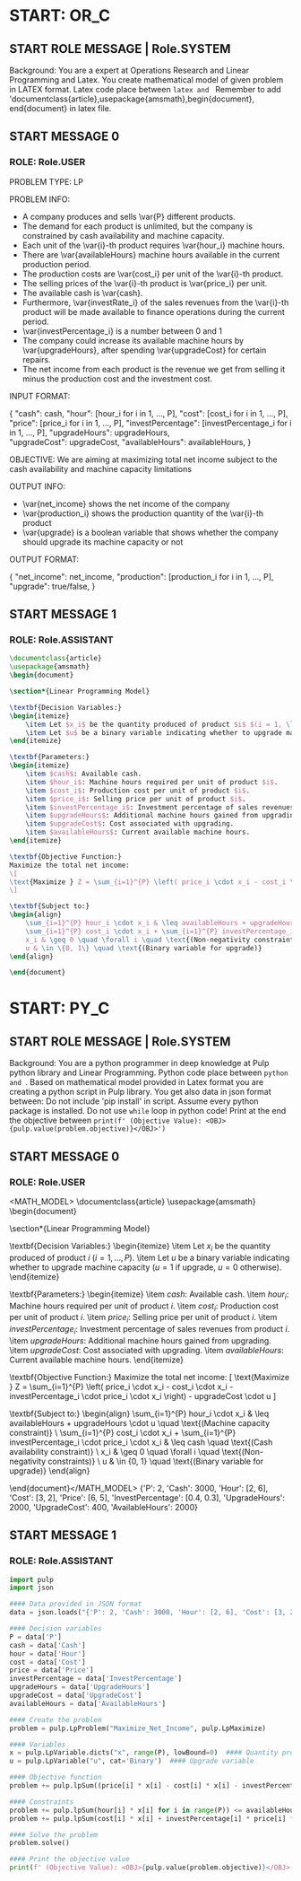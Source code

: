 # START: OR_C 
## START ROLE MESSAGE | Role.SYSTEM 
Background: You are a expert at Operations Research and Linear Programming and Latex. You create mathematical model of given problem in LATEX format. Latex code place between ```latex and ``` Remember to add 'documentclass{article},usepackage{amsmath},begin{document}, end{document} in latex file. 
## START MESSAGE 0 
### ROLE: Role.USER
<DESCRIPTION>
PROBLEM TYPE: LP

PROBLEM INFO: 

- A company produces and sells \var{P} different products. 
- The demand for each product is unlimited, but the company is constrained by cash availability and machine capacity.
- Each unit of the \var{i}-th product requires \var{hour_i} machine hours.
- There are \var{availableHours} machine hours available in the current production period.
- The production costs are \var{cost_i} per unit of the \var{i}-th product.
- The selling prices of the \var{i}-th product is \var{price_i} per unit.
- The available cash is \var{cash}.
- Furthermore, \var{investRate_i} of the sales revenues from the \var{i}-th product will be made available to finance operations during the current period.
- \var{investPercentage_i} is a number between 0 and 1
- The company could increase its available machine hours by \var{upgradeHours}, after spending \var{upgradeCost} for certain repairs. 
- The net income from each product is the revenue we get from selling it minus the production cost and the investment cost.

INPUT FORMAT:

{
    "cash": cash,
    "hour": [hour_i for i in 1, ..., P],
    "cost": [cost_i for i in 1, ..., P],
    "price": [price_i for i in 1, ..., P],
    "investPercentage": [investPercentage_i for i in 1, ..., P],
    "upgradeHours": upgradeHours,   
    "upgradeCost": upgradeCost,
    "availableHours": availableHours,
}

OBJECTIVE: We are aiming at maximizing total net income subject to the cash availability and machine capacity limitations

OUTPUT INFO:

- \var{net_income} shows the net income of the company
- \var{production_i} shows the production quantity of the \var{i}-th product
- \var{upgrade} is a boolean variable that shows whether the company should upgrade its machine capacity or not

OUTPUT FORMAT:

{
    "net_income": net_income,
    "production": [production_i for i in 1, ..., P],
    "upgrade": true/false,
}
</DESCRIPTION>


## START MESSAGE 1 
### ROLE: Role.ASSISTANT
```latex
\documentclass{article}
\usepackage{amsmath}
\begin{document}

\section*{Linear Programming Model}

\textbf{Decision Variables:}
\begin{itemize}
    \item Let $x_i$ be the quantity produced of product $i$ $(i = 1, \ldots, P)$.
    \item Let $u$ be a binary variable indicating whether to upgrade machine capacity ($u = 1$ if upgrade, $u = 0$ otherwise).
\end{itemize}

\textbf{Parameters:}
\begin{itemize}
    \item $cash$: Available cash.
    \item $hour_i$: Machine hours required per unit of product $i$.
    \item $cost_i$: Production cost per unit of product $i$.
    \item $price_i$: Selling price per unit of product $i$.
    \item $investPercentage_i$: Investment percentage of sales revenues from product $i$.
    \item $upgradeHours$: Additional machine hours gained from upgrading.
    \item $upgradeCost$: Cost associated with upgrading.
    \item $availableHours$: Current available machine hours.
\end{itemize}

\textbf{Objective Function:}
Maximize the total net income:
\[
\text{Maximize } Z = \sum_{i=1}^{P} \left( price_i \cdot x_i - cost_i \cdot x_i - investPercentage_i \cdot price_i \cdot x_i \right) - upgradeCost \cdot u
\]

\textbf{Subject to:}
\begin{align}
    \sum_{i=1}^{P} hour_i \cdot x_i & \leq availableHours + upgradeHours \cdot u \quad \text{(Machine capacity constraint)} \\
    \sum_{i=1}^{P} cost_i \cdot x_i + \sum_{i=1}^{P} investPercentage_i \cdot price_i \cdot x_i & \leq cash \quad \text{(Cash availability constraint)} \\
    x_i & \geq 0 \quad \forall i \quad \text{(Non-negativity constraints)} \\
    u & \in \{0, 1\} \quad \text{(Binary variable for upgrade)}
\end{align}

\end{document}
```

# START: PY_C 
## START ROLE MESSAGE | Role.SYSTEM 
Background: You are a python programmer in deep knowledge at Pulp python library and Linear Programming. Python code place between ```python and ```. Based on mathematical model provided in Latex format you are creating a python script in Pulp library. You get also data in json format between: <DATA></DATA> Do not include 'pip install' in script. Assume every python package is installed. Do not use `while` loop in python code! Print at the end the objective between <OBJ></OBJ> `print(f' (Objective Value): <OBJ>{pulp.value(problem.objective)}</OBJ>')` 
## START MESSAGE 0 
### ROLE: Role.USER
<MATH_MODEL>
\documentclass{article}
\usepackage{amsmath}
\begin{document}

\section*{Linear Programming Model}

\textbf{Decision Variables:}
\begin{itemize}
    \item Let $x_i$ be the quantity produced of product $i$ $(i = 1, \ldots, P)$.
    \item Let $u$ be a binary variable indicating whether to upgrade machine capacity ($u = 1$ if upgrade, $u = 0$ otherwise).
\end{itemize}

\textbf{Parameters:}
\begin{itemize}
    \item $cash$: Available cash.
    \item $hour_i$: Machine hours required per unit of product $i$.
    \item $cost_i$: Production cost per unit of product $i$.
    \item $price_i$: Selling price per unit of product $i$.
    \item $investPercentage_i$: Investment percentage of sales revenues from product $i$.
    \item $upgradeHours$: Additional machine hours gained from upgrading.
    \item $upgradeCost$: Cost associated with upgrading.
    \item $availableHours$: Current available machine hours.
\end{itemize}

\textbf{Objective Function:}
Maximize the total net income:
\[
\text{Maximize } Z = \sum_{i=1}^{P} \left( price_i \cdot x_i - cost_i \cdot x_i - investPercentage_i \cdot price_i \cdot x_i \right) - upgradeCost \cdot u
\]

\textbf{Subject to:}
\begin{align}
    \sum_{i=1}^{P} hour_i \cdot x_i & \leq availableHours + upgradeHours \cdot u \quad \text{(Machine capacity constraint)} \\
    \sum_{i=1}^{P} cost_i \cdot x_i + \sum_{i=1}^{P} investPercentage_i \cdot price_i \cdot x_i & \leq cash \quad \text{(Cash availability constraint)} \\
    x_i & \geq 0 \quad \forall i \quad \text{(Non-negativity constraints)} \\
    u & \in \{0, 1\} \quad \text{(Binary variable for upgrade)}
\end{align}

\end{document}</MATH_MODEL>
<DATA>
{'P': 2, 'Cash': 3000, 'Hour': [2, 6], 'Cost': [3, 2], 'Price': [6, 5], 'InvestPercentage': [0.4, 0.3], 'UpgradeHours': 2000, 'UpgradeCost': 400, 'AvailableHours': 2000}</DATA>


## START MESSAGE 1 
### ROLE: Role.ASSISTANT
```python
import pulp
import json

#### Data provided in JSON format
data = json.loads("{'P': 2, 'Cash': 3000, 'Hour': [2, 6], 'Cost': [3, 2], 'Price': [6, 5], 'InvestPercentage': [0.4, 0.3], 'UpgradeHours': 2000, 'UpgradeCost': 400, 'AvailableHours': 2000}")

#### Decision variables
P = data['P']
cash = data['Cash']
hour = data['Hour']
cost = data['Cost']
price = data['Price']
investPercentage = data['InvestPercentage']
upgradeHours = data['UpgradeHours']
upgradeCost = data['UpgradeCost']
availableHours = data['AvailableHours']

#### Create the problem
problem = pulp.LpProblem("Maximize_Net_Income", pulp.LpMaximize)

#### Variables
x = pulp.LpVariable.dicts("x", range(P), lowBound=0)  #### Quantity produced of each product
u = pulp.LpVariable("u", cat='Binary')  #### Upgrade variable

#### Objective function
problem += pulp.lpSum((price[i] * x[i] - cost[i] * x[i] - investPercentage[i] * price[i] * x[i]) for i in range(P)) - upgradeCost * u, "Total_Net_Income")

#### Constraints
problem += pulp.lpSum(hour[i] * x[i] for i in range(P)) <= availableHours + upgradeHours * u, "Machine_Capacity_Constraint"
problem += pulp.lpSum(cost[i] * x[i] + investPercentage[i] * price[i] * x[i] for i in range(P)) <= cash, "Cash_Availability_Constraint"

#### Solve the problem
problem.solve()

#### Print the objective value
print(f' (Objective Value): <OBJ>{pulp.value(problem.objective)}</OBJ>')
```

